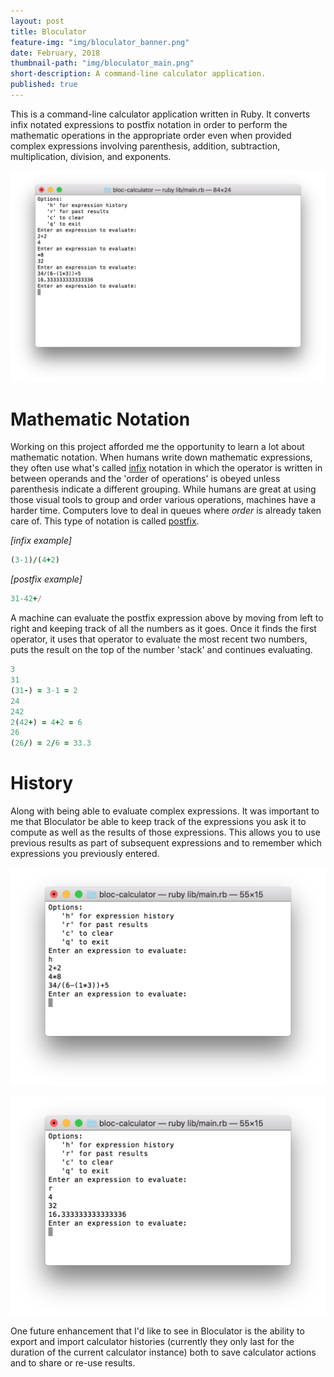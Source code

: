 ```yaml
---
layout: post
title: Bloculator
feature-img: "img/bloculator_banner.png"
date: February, 2018
thumbnail-path: "img/bloculator_main.png"
short-description: A command-line calculator application.
published: true
---
```


This is a command-line calculator application written in Ruby. It converts infix notated expressions to postfix notation in order to perform the mathematic operations in the appropriate order even when provided complex expressions involving parenthesis, addition, subtraction, multiplication, division, and exponents.

![Bloculator main menu](/img/bloculator_main.png)

# Mathematic Notation

Working on this project afforded me the opportunity to learn a lot about mathematic notation. When humans write down mathematic expressions, they often use what's called [infix](https://en.wikipedia.org/wiki/Infix_notation) notation in which the operator is written in between operands and the 'order of operations' is obeyed unless parenthesis indicate a different grouping. While humans are great at using those visual tools to group and order various operations, machines have a harder time. Computers love to deal in queues where _order_ is already taken care of. This type of notation is called [postfix](https://en.wikipedia.org/wiki/Reverse_Polish_notation).

_[infix example]_
```ruby
(3-1)/(4+2)
```
_[postfix example]_
```ruby
31-42+/
```

A machine can evaluate the postfix expression above by moving from left to right and keeping track of all the numbers as it goes. Once it finds the first operator, it uses that operator to evaluate the most recent two numbers, puts the result on the top of the number 'stack' and continues evaluating.

```ruby
3
31
(31-) = 3-1 = 2
24
242
2(42+) = 4+2 = 6
26
(26/) = 2/6 = 33.3
```

# History

Along with being able to evaluate complex expressions. It was important to me that Bloculator be able to keep track of the expressions you ask it to compute as well as the results of those expressions. This allows you to use previous results as part of subsequent expressions and to remember which expressions you previously entered.

![Expression history](/img/bloculator_history.png)


![Result history](/img/bloculator_results.png)

One future enhancement that I'd like to see in Bloculator is the ability to export and import calculator histories (currently they only last for the duration of the current calculator instance) both to save calculator actions and to share or re-use results.
